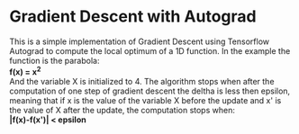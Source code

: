 # Gradient Descent with Autograd
This is a simple implementation of Gradient Descent using Tensorflow Autograd to compute the
local optimum of a 1D function. In the example the function is the parabola:
<br>
<b>
f(x) = x<sup>2</sup>
</b>
<br>
And the variable X is initialized to 4. The algorithm stops when after the computation of one step of gradient descent the deltha is less then epsilon, meaning that if x is the value of the variable X before the update and x' is the value of X after the update, the computation stops when:
<br>
<b>
|f(x)-f(x')| < epsilon
</b>
<br>
